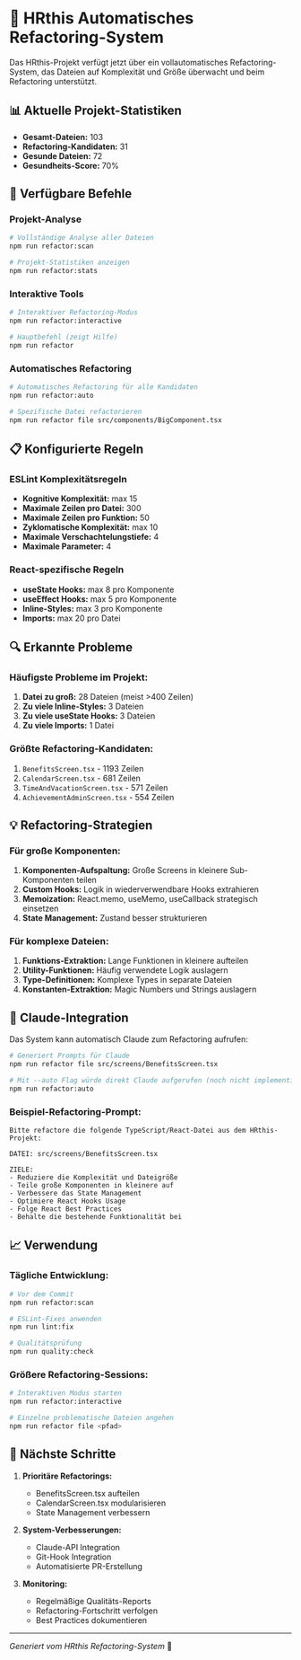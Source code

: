 # 🔧 HRthis Automatisches Refactoring-System

Das HRthis-Projekt verfügt jetzt über ein vollautomatisches Refactoring-System, das Dateien auf Komplexität und Größe überwacht und beim Refactoring unterstützt.

## 📊 Aktuelle Projekt-Statistiken

- **Gesamt-Dateien:** 103
- **Refactoring-Kandidaten:** 31
- **Gesunde Dateien:** 72
- **Gesundheits-Score:** 70%

## 🚀 Verfügbare Befehle

### Projekt-Analyse
```bash
# Vollständige Analyse aller Dateien
npm run refactor:scan

# Projekt-Statistiken anzeigen
npm run refactor:stats
```

### Interaktive Tools
```bash
# Interaktiver Refactoring-Modus
npm run refactor:interactive

# Hauptbefehl (zeigt Hilfe)
npm run refactor
```

### Automatisches Refactoring
```bash
# Automatisches Refactoring für alle Kandidaten
npm run refactor:auto

# Spezifische Datei refactorieren
npm run refactor file src/components/BigComponent.tsx
```

## 📋 Konfigurierte Regeln

### ESLint Komplexitätsregeln
- **Kognitive Komplexität:** max 15
- **Maximale Zeilen pro Datei:** 300
- **Maximale Zeilen pro Funktion:** 50
- **Zyklomatische Komplexität:** max 10
- **Maximale Verschachtelungstiefe:** 4
- **Maximale Parameter:** 4

### React-spezifische Regeln
- **useState Hooks:** max 8 pro Komponente
- **useEffect Hooks:** max 5 pro Komponente
- **Inline-Styles:** max 3 pro Komponente
- **Imports:** max 20 pro Datei

## 🔍 Erkannte Probleme

### Häufigste Probleme im Projekt:
1. **Datei zu groß:** 28 Dateien (meist >400 Zeilen)
2. **Zu viele Inline-Styles:** 3 Dateien
3. **Zu viele useState Hooks:** 3 Dateien
4. **Zu viele Imports:** 1 Datei

### Größte Refactoring-Kandidaten:
1. `BenefitsScreen.tsx` - 1193 Zeilen
2. `CalendarScreen.tsx` - 681 Zeilen
3. `TimeAndVacationScreen.tsx` - 571 Zeilen
4. `AchievementAdminScreen.tsx` - 554 Zeilen

## 💡 Refactoring-Strategien

### Für große Komponenten:
1. **Komponenten-Aufspaltung:** Große Screens in kleinere Sub-Komponenten teilen
2. **Custom Hooks:** Logik in wiederverwendbare Hooks extrahieren
3. **Memoization:** React.memo, useMemo, useCallback strategisch einsetzen
4. **State Management:** Zustand besser strukturieren

### Für komplexe Dateien:
1. **Funktions-Extraktion:** Lange Funktionen in kleinere aufteilen
2. **Utility-Funktionen:** Häufig verwendete Logik auslagern
3. **Type-Definitionen:** Komplexe Types in separate Dateien
4. **Konstanten-Extraktion:** Magic Numbers und Strings auslagern

## 🤖 Claude-Integration

Das System kann automatisch Claude zum Refactoring aufrufen:

```bash
# Generiert Prompts für Claude
npm run refactor file src/screens/BenefitsScreen.tsx

# Mit --auto Flag würde direkt Claude aufgerufen (noch nicht implementiert)
npm run refactor:auto
```

### Beispiel-Refactoring-Prompt:
```
Bitte refactore die folgende TypeScript/React-Datei aus dem HRthis-Projekt:

DATEI: src/screens/BenefitsScreen.tsx

ZIELE:
- Reduziere die Komplexität und Dateigröße
- Teile große Komponenten in kleinere auf
- Verbessere das State Management
- Optimiere React Hooks Usage
- Folge React Best Practices
- Behalte die bestehende Funktionalität bei
```

## 📈 Verwendung

### Tägliche Entwicklung:
```bash
# Vor dem Commit
npm run refactor:scan

# ESLint-Fixes anwenden
npm run lint:fix

# Qualitätsprüfung
npm run quality:check
```

### Größere Refactoring-Sessions:
```bash
# Interaktiven Modus starten
npm run refactor:interactive

# Einzelne problematische Dateien angehen
npm run refactor file <pfad>
```

## 🎯 Nächste Schritte

1. **Prioritäre Refactorings:**
   - BenefitsScreen.tsx aufteilen
   - CalendarScreen.tsx modularisieren
   - State Management verbessern

2. **System-Verbesserungen:**
   - Claude-API Integration
   - Git-Hook Integration
   - Automatisierte PR-Erstellung

3. **Monitoring:**
   - Regelmäßige Qualitäts-Reports
   - Refactoring-Fortschritt verfolgen
   - Best Practices dokumentieren

---

*Generiert vom HRthis Refactoring-System* 🤖